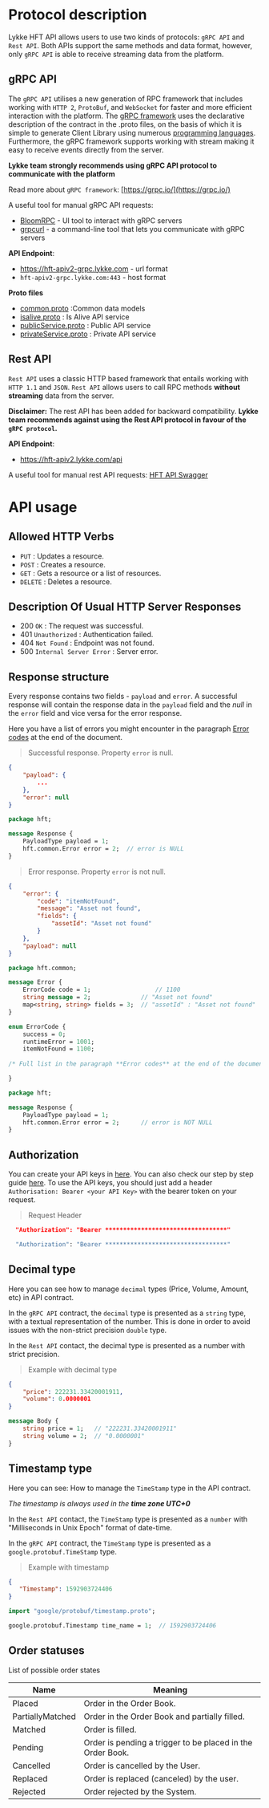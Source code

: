 # Protocol description

Lykke HFT API allows users to use two kinds of protocols: `gRPC API` and `Rest API`. Both APIs support the same methods and data format, however, only `gRPC API` is able to receive streaming data from the platform.

## gRPC API

The `gRPC API` utilises a new generation of RPC framework that includes working with `HTTP 2`, `ProtoBuf`, and `WebSocket` for faster and more efficient interaction with the platform. The [gRPC framework](https://grpc.io) uses the declarative description of the contract in the .proto files, on the basis of which it is simple to generate Client Library using numerous [programming languages](https://grpc.io/docs/languages/). Furthermore, the gRPC framework supports working with stream making it easy to receive events directly from the server.

 **Lykke team strongly recommends using gRPC API protocol to communicate with the platform** 

Read more about `gRPC framework`: [https://grpc.io/](https://grpc.io/)

A useful tool for manual gRPC API requests:

* [BloomRPC](https://github.com/uw-labs/bloomrpc) - UI tool to interact with gRPC servers
* [grpcurl](https://github.com/fullstorydev/grpcurl) - a command-line tool that lets you communicate with gRPC servers

**API Endpoint**: 

* https://hft-apiv2-grpc.lykke.com - url format 
* `hft-apiv2-grpc.lykke.com:443`   - host format 

**Proto files**

* [common.proto](https://github.com/LykkeCity/Trading-API/blob/master/grpc_proto_contracts/common.proto) :Common data models
* [isalive.proto](https://github.com/LykkeCity/Trading-API/blob/master/grpc_proto_contracts/isalive.proto) : Is Alive API service
* [publicService.proto](https://github.com/LykkeCity/Trading-API/blob/master/grpc_proto_contracts/publicService.proto) : Public API service
* [privateService.proto](https://github.com/LykkeCity/Trading-API/blob/master/grpc_proto_contracts/privateService.proto) : Private API service

## Rest API

`Rest API` uses a classic HTTP based framework that entails working with `HTTP 1.1` and `JSON`. `Rest API` allows users to call RPC methods **without streaming** data from the server.

**Disclaimer:** The rest API has been added for backward compatibility. 
**Lykke team recommends against using the Rest API protocol in favour of the `gRPC protocol`.**

**API Endpoint**: 

- https://hft-apiv2.lykke.com/api

A useful tool for manual rest API requests: [HFT API Swagger](https://hft-apiv2.lykke.com/swagger/ui/index.html)

# API usage

## Allowed HTTP Verbs
- `PUT` : Updates a resource.
- `POST` : Creates a resource.
- `GET` : Gets a resource or a list of resources.
- `DELETE` : Deletes a resource.

## Description Of Usual HTTP Server Responses
- 200 `OK` : The request was successful.
- 401 `Unauthorized` : Authentication failed.
- 404 `Not Found` : Endpoint was not found.
- 500 `Internal Server Error` : Server error.

## Response structure

Every response contains two fields - `payload` and `error`. A successful response will contain the response data in the `payload` field and the *null* in the `error` field and vice versa for the error response.

Here you have a list of errors you might encounter in the paragraph [Error codes](#error-codes) at the end of the document.

> Successful response. Property `error` is null.

```json
{
    "payload": {
        ...
    },
    "error": null
}
```

```protobuf
package hft;

message Response {
    PayloadType payload = 1;
    hft.common.Error error = 2;  // error is NULL
}
```

> Error response. Property `error` is not null.

```json
{
    "error": {
        "code": "itemNotFound",
        "message": "Asset not found",
        "fields": {
            "assetId": "Asset not found"
        }
    },
    "payload": null
}
```

```protobuf
package hft.common;

message Error {
    ErrorCode code = 1;                  // 1100
    string message = 2;              // "Asset not found"
    map<string, string> fields = 3;  // "assetId" : "Asset not found"
}

enum ErrorCode {
    success = 0;
    runtimeError = 1001;
    itemNotFound = 1100;
    
/* Full list in the paragraph **Error codes** at the end of the document */

}

package hft;

message Response {
    PayloadType payload = 1;
    hft.common.Error error = 2;      // error is NOT NULL
}
```

## Authorization

You can create your API keys in [here](https://wallet.lykke.com/?utm_source=github&utm_medium=api_doc&utm_campaign=api_documentation). You can also check our step by step guide [here](https://support.lykke.com/hc/en-us/articles/360000552605-How-do-I-create-an-API-Wallet-).
To use the API keys, you should just add a header `Authorisation: Bearer <your API Key>` with the bearer token on your request.

> Request Header

```json
  "Authorization": "Bearer **********************************"
```

```protobuf
  "Authorization": "Bearer **********************************"
```

## Decimal type

Here you can see how to manage `decimal` types (Price, Volume, Amount, etc) in API contract.

In the `gRPC API` contract, the `decimal` type is presented as a `string` type, with a textual representation of the number. This is done in order to avoid issues with the non-strict precision `double` type.

In the `Rest API` contact, the decimal type is presented as a number with strict precision.

> Example with decimal type

```json
{
    "price": 222231.33420001911,
    "volume": 0.0000001
}
```

```protobuf
message Body {
    string price = 1;   // "222231.33420001911"
    string volume = 2;  // "0.0000001"
}
```

## Timestamp type
Here you can see: How to manage the `TimeStamp` type in the API contract.

<i>The timestamp is always used in the <b>time zone UTC+0</b></i>

In the `Rest API` contact, the `TimeStamp` type is presented as a `number` with "Milliseconds in Unix Epoch" format of date-time.

In the `gRPC API` contract, the `TimeStamp` type is presented as a `google.protobuf.TimeStamp` type.

> Example with timestamp

```json
{
   "Timestamp": 1592903724406
}
```

```protobuf
import "google/protobuf/timestamp.proto";

google.protobuf.Timestamp time_name = 1;  // 1592903724406
```


## Order statuses

List of possible order states

Name | Meaning
---- | -------
Placed | Order in the Order Book.
PartiallyMatched | Order in the Order Book and partially filled.
Matched | Order is filled.
Pending | Order is pending a trigger to be placed in the Order Book.
Cancelled | Order is cancelled by the User.
Replaced | Order is replaced (canceled) by the user.
Rejected | Order rejected by the System.

